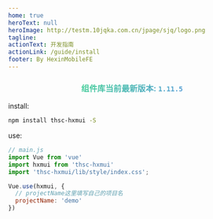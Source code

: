 ```yaml
---
home: true
heroText: null
heroImage: http://testm.10jqka.com.cn/jpage/sjq/logo.png
tagline: 
actionText: 开发指南
actionLink: /guide/install
footer: By HexinMobileFE
---
```


<center>
  <h3 style="background: -webkit-linear-gradient(315deg,#42d392 25%,#647eff); -webkit-background-clip: text; -webkit-text-fill-color: transparent;">
    组件库当前最新版本: <code color="#e93030">1.11.5</code>
  </h3>
</center>

<!-- <card :showNeumorphism="false"> -->

install:
```sh
npm install thsc-hxmui -S
```

<!-- </card> -->

<!-- <card :showNeumorphism="false"> -->

use:
```js
// main.js
import Vue from 'vue'
import hxmui from 'thsc-hxmui'
import 'thsc-hxmui/lib/style/index.css';

Vue.use(hxmui, {
  // projectName这里填写自己的项目名
  projectName: 'demo'
})
```

<!-- </card> -->
